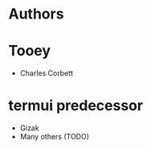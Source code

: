 # Authors

# Tooey
- Charles <asciifaceman> Corbett


# termui predecessor
- Gizak
- Many others (TODO)